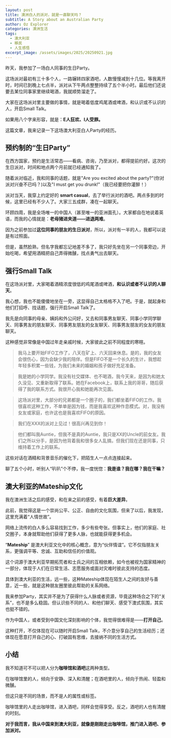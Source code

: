 ```yaml
---
layout: post
title: 澳洲白人的派对，就是一直聊天吗？
subtitle: A Story about an Australian Party
author: Oz Explorer
categories: 澳洲生活
tags:
  - 澳大利亚
  - 移民
  - 人生感悟
excerpt_image: /assets/images/2025/20250921.jpg
---
```

昨天，我参加了一场白人同事的生日Party。

这场派对最初有三十多个人，一路辗转四家酒吧，人数慢慢减到十几位。等我离开时，时间已到晚上七点半，派对从下午两点整整持续了五个半小时。最后他们还说要去某位同事家里继续喝酒，我就顺势溜走了。

大家在这场派对里主要做的事情，就是喝着低度鸡尾酒或啤酒，和认识或不认识的人，开启Small Talk。

如果用八个字来形容，就是：**E人狂欢、I人受罪。**

这篇文章，我来记录一下这场澳大利亚白人Party的经历。

## 预约制的“生日Party”

在西方国家，预约是生活常态——看病、咨询，乃至派对，都得提前约好。这次的生日派对，时间和地点两个月前就已经通知我了。

随着派对临近，我和同事的话题，就是"Are you excited about the party?"(你对派对兴奋不已吗？)以及"I must get you drunk!"（我已经要把你灌醉！）

派对当天，我穿上约定好的 **smart casual**，去了举行派对的酒吧。两点多到的时候，这里已经有不少人了。大家三五成群，凑在一起聊天。

环顾四周，我是全场唯一的中国人（甚至唯一的亚洲面孔）。大家都自在地说着英语，而我的心情就是：**老母猪进夹道——进退两难**。

因为之前参加过**这位同事的朋友的生日派对**，所以，派对有一半的人，我都可以说是有过照面。

但是，虽然脸熟，但名字我都忘记地差不多了，我只好先坐在另一个同事旁边，开始吃喝，希望用酒精把自己弄得微醺，找点勇气出去聊天。

## 强行Small Talk

在这场派对里，大家喝着酒精浓度很低的鸡尾酒或啤酒，**和认识或者不认识的人聊天**。

我心想，我也不能傻傻地坐在一旁，这显得自己太格格不入了吧。于是，就起身和他们打招呼、找话题，强行开启Small Talk了。

我先是向同事的母亲、姨妈和外公问好，又去和同事男友聊天、同事小学同学聊天、同事男友的朋友聊天、同事男友朋友的女友聊天、同事男友朋友的女友的朋友聊天。

这种感觉非常像是中国过年走亲戚时候，大家彼此之前不同程度的寒暄。

> 我马上要开始FIFO工作了，八天在矿上、六天回来休息。是的，我的女友会很伤心，因为会缺少我的陪伴。但是FIFO不是一个长久的生计，我想趁年轻多积累一些钱，为我们未来的婚姻和孩子做好充足准备。

> 我是她的小学同学。我没有社交媒体、也不喝酒，我今天来，是因为和她太久没见、又重新取得了联系。她在Facebook上，联系上我的哥哥，随后获得了我的联系方式。我很开心我和她能再次见面。

> 这场派对里，大部分的兄弟都是一个圈子的，我们都坐着FIFO的工作。我很喜欢这种工作，不单单是因为钱，而是我喜欢这种作息模式。对，我没有女友或家庭，也许这也是我喜欢FIFO的原因。

> 我们在XXX的派对上见过！很高兴再见到你！

> 他们都叫我Auntie，但我不是真的Auntie，我只是XX的Uncle的前女友。我们之所以分手，是因为他背着我和很多女人乱搞，但我们现在还是同事，只维持着工作上的联系。

这些对话在酒精和背景音乐的催化下，把陌生人一点点连接起来。  

聊了五个小时，听别人“叭叭”个不停，我一度恍惚：**我是谁？我在哪？我在干嘛？**

## 澳大利亚的Mateship文化

我在澳洲生活之后的感受，和在来之前的感受，有着**巨大差异**。

此前，我觉得这是一个崇尚公平、公正、自由的文化氛围，但来了以后，我发现，这里充满着“人情世故”。

网络上流传的白人多么容易找到工作，多少有些夸张。但事实上，他们的家庭、社交圈子，本身就帮助他们获得了更多人脉，也就能获得更多机会。

“**Mateship**” 是澳大利亚文化中的核心概念，意为“伙伴情谊”。它不仅指朋友关系，更强调平等、忠诚、互助和信任的价值观。

这个词源于澳大利亚早期拓荒者和士兵之间的互相依赖，如今也被视为国家精神的一部分，体现于人们在日常生活、志愿服务或面对灾难时彼此支持的态度。

具体到澳大利亚的生活，远一些，这种Mateship体现在陌生人之间的友好与善意，近一些，就是这种朋友圈里彼此帮助的关系网络。

我来参加Party，其实并不是为了获得什么人脉或者资源，毕竟这种场合之下的“关系”，也不是多么稳固。但认识些不同的人、和他们聊天、感受下澳式氛围，其实也挺不错的。

作为中国人，或者受到中国文化深刻影响的个体，我觉得很难得是——**打开自己**。

这种打开，不仅体现在可以随时开启Small Talk，不介意分享自己的生活经历；还体现在愿意打开自己的心、打破固有思维，去接纳不同的生活方式。

## 小结

我不知道可不可以把人分为**咖啡馆和酒吧**这两种类型。

在咖啡馆里的人，倾向于安静、深入和清醒；在酒吧里的人，倾向于热闹、轻盈和微醺。

但这只是不同的场景，而不是人的属性或标签。

咖啡馆里的人走出咖啡馆，进入酒吧，同样会觉得享受。反之，酒吧的人也有清醒的时刻。

**对于我而言，我从中国来到澳大利亚，就像是刚刚走出咖啡馆，推门进入酒吧、参加派对。**


